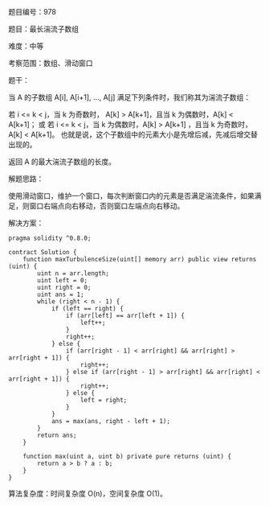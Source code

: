 题目编号：978

题目：最长湍流子数组

难度：中等

考察范围：数组、滑动窗口

题干：

当 A 的子数组 A[i], A[i+1], ..., A[j] 满足下列条件时，我们称其为湍流子数组：

若 i <= k < j，当 k 为奇数时， A[k] > A[k+1]，且当 k 为偶数时，A[k] < A[k+1]；
或 若 i <= k < j，当 k 为偶数时，A[k] > A[k+1] ，且当 k 为奇数时， A[k] < A[k+1]。
也就是说，这个子数组中的元素大小是先增后减，先减后增交替出现的。

返回 A 的最大湍流子数组的长度。

解题思路：

使用滑动窗口，维护一个窗口，每次判断窗口内的元素是否满足湍流条件，如果满足，则窗口右端点向右移动，否则窗口左端点向右移动。

解决方案：

```solidity
pragma solidity ^0.8.0;

contract Solution {
    function maxTurbulenceSize(uint[] memory arr) public view returns (uint) {
        uint n = arr.length;
        uint left = 0;
        uint right = 0;
        uint ans = 1;
        while (right < n - 1) {
            if (left == right) {
                if (arr[left] == arr[left + 1]) {
                    left++;
                }
                right++;
            } else {
                if (arr[right - 1] < arr[right] && arr[right] > arr[right + 1]) {
                    right++;
                } else if (arr[right - 1] > arr[right] && arr[right] < arr[right + 1]) {
                    right++;
                } else {
                    left = right;
                }
            }
            ans = max(ans, right - left + 1);
        }
        return ans;
    }

    function max(uint a, uint b) private pure returns (uint) {
        return a > b ? a : b;
    }
}
```

算法复杂度：时间复杂度 O(n)，空间复杂度 O(1)。